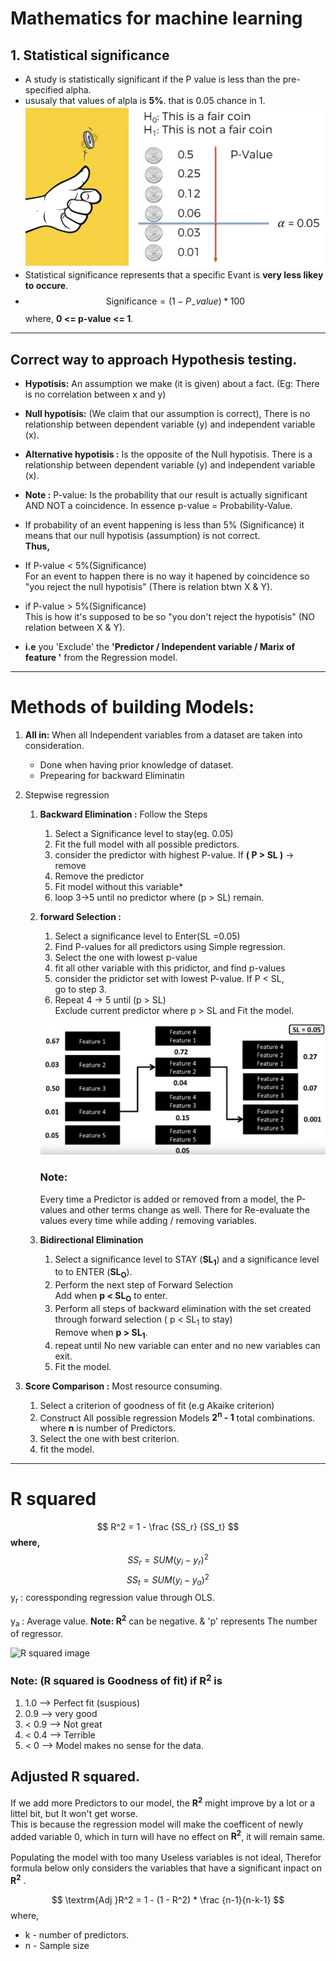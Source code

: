 # Mathematics for machine learning
## 1. Statistical significance
- A study is statistically significant if the P value is less than the pre-specified alpha.
- ususaly that values of alpla is **5%**. that is 0.05 chance in 1. ![coin image](./reg_photos/stat_significance.png)
- Statistical significance represents that a specific Evant is **very less likey to occure**.
- $$ \textrm{Significance} = (1 - P_-value)*100 $$
where,  **0 <= p-value <= 1**.
<hr>

## Correct way to approach Hypothesis testing.
- **Hypotisis:**  An assumption we make (it is given) about a fact. (Eg: There is no correlation between x and y)

- **Null hypotisis:** (We claim that our assumption is correct), There is no relationship between dependent variable (y) and independent variable (x).

- **Alternative hypotisis :** Is the opposite of the Null hypotisis. There is a relationship between dependent variable (y) and independent variable (x).

- **Note :** P-value: Is the probability that our result is actually significant AND NOT a coincidence. In essence p-value  = Probability-Value.

- If probability of an event happening is less than 5% (Significance) it means that our null hypotisis (assumption) is not correct.
<br>**Thus,**
- If P-value < 5%(Significance) <br> For an event to happen there is no way it hapened by coincidence so "you reject the null hypotisis" (There is relation btwn X & Y).

- if P-value > 5%(Significance) <br>
This is how it's supposed to be so "you don't reject the hypotisis" (NO relation between X & Y).

- **i.e** you 'Exclude' the **'Predictor / Independent variable / Marix of feature '** from the Regression model. 

<hr>

# Methods of building Models:
1. **All in:** When all Independent variables from a dataset are taken into consideration.
    - Done when having prior knowledge of dataset.
    - Prepearing for backward Eliminatin

2. Stepwise regression
    1. **Backward Elimination :** Follow the Steps
        1. Select a Significance level to stay(eg. 0.05)
        2. Fit the full model with all possible predictors.
        3. consider the predictor with highest P-value. If **( P > SL )**  -> remove
        4. Remove the predictor
        5. Fit model without this variable*
        6. loop 3->5 until no predictor where (p > SL) remain.
    2. **forward Selection :**
        1. Select a significance level to Enter(SL =0.05)
        2. Find P-values for all predictors using Simple regression.
        3. Select the one with lowest p-value
        4. fit all other variable with this  pridictor, and find p-values
        5. consider the pridictor set with lowest P-value. If P < SL,<br> go to step 3.
        6. Repeat 4 -> 5 until (p > SL) <br> Exclude current predictor where p > SL and Fit the model.

        ![forward selection](./reg_photos/forward_selection.png)

        ### Note:
        Every time a Predictor is added or removed from a model, the P-values and other terms change as well. There for Re-evaluate the values every time while adding / removing variables.     
        
    3. **Bidirectional Elimination**
        1. Select a significance level to STAY (**SL<sub>1</sub>**) and a significance level to to ENTER (**SL<sub>O</sub>**).
        2. Perform the next step of Forward Selection <br> Add when **p <  SL<sub>O</sub>** to enter.
        3. Perform all steps of backward elimination with the set created through forward selection ( p <  SL<sub>1</sub> to stay) <br> Remove when **p >  SL<sub>1</sub>**.
        4. repeat until No new variable can enter and no new variables can exit.
        5. Fit the model.
5. **Score Comparison :** Most resource consuming.
    1. Select a criterion of goodness of fit (e.g Akaike criterion)
    2. Construct All possible regression Models **2<sup>n</sup> - 1** total combinations.<br> where **n** is number of Predictors.
    3. Select the one with best criterion.
    4. fit the model.

<hr>

# R squared
$$ R^2 = 1 - \frac {SS_r} {SS_t} $$
**where,**
$$ SS_r = SUM(y_i - y_r)^2 $$
$$ SS_t = SUM(y_i - y_a)^2 $$
y<sub>r</sub> : coressponding regression value through OLS. <br>

y<sub>a</sub> : Average value.
**Note: R<sup>2</sup>** can be negative. & 'p' represents The number of regressor.
 
![R squared image](https://cdn-images-1.medium.com/max/1032/1*MWFSc6eKpkpdKnXgy-vYVg.png)

### Note: (R squared is Goodness of fit) if R<sup>2</sup> is
1. 1.0 --> Perfect fit (suspious)
2. 0.9 --> very good
3. < 0.9 --> Not great
4. < 0.4 --> Terrible
5. < 0 --> Model makes no sense for the data.

## Adjusted R squared.
If we add more Predictors to our model, the **R<sup>2</sup>** might improve by a lot or a littel bit, but It won't get worse.<br> This is because the regression model will make the coefficent of newly added variable 0, which in turn will have no effect on  **R<sup>2</sup>**, it will remain same.
<br><br>
Populating the model with too many Useless variables is not ideal, Therefor formula below only considers the variables that have a significant inpact on **R<sup>2</sup>** .

$$ \textrm{Adj }R^2 = 1 - (1 - R^2) *  \frac {n-1}{n-k-1} $$
where,
- k - number of predictors.
- n - Sample size
